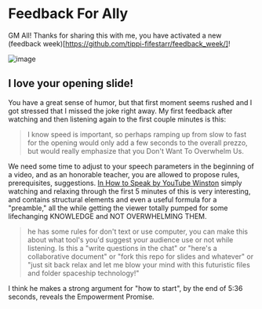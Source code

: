 # Feedback For Ally

GM All!  Thanks for sharing this with me, you have activated a new (feedback week)[https://github.com/tippi-fifestarr/feedback_week/]!

![image](https://user-images.githubusercontent.com/62179036/156901060-7b64af9f-39f6-466a-80e8-28d6e4c6eb68.png)


## I love your opening slide!

You have a great sense of humor, but that first moment seems rushed and I got stressed that I missed the joke right away.
My first feedback after watching and then listening again to the first couple minutes is this:

> I know speed is important, so perhaps ramping up from slow to fast for the opening would only add a few seconds to the overall prezzo, but would 
> really emphasize that you Don't Want To Overwhelm Us.

We need some time to adjust to your speech parameters in the beginning of a video, and as an honorable teacher, you are allowed to propose rules, prerequisites, suggestions.
[In How to Speak by YouTube Winston](https://youtu.be/Unzc731iCUY?t=18) simply watching and relaxing through the first 5 minutes of this is very interesting, and contains structural elements and even a useful formula for a "preamble," all the while getting the viewer totally pumped for some lifechanging KNOWLEDGE and NOT OVERWHELMING THEM.
> he has some rules for don't text or use computer, you can make this about what tool's you'd suggest your audience use or not while listening.  Is this a "write questions in the chat" or "here's a collaborative document" or "fork this repo for slides and whatever" or "just sit back relax and let me blow your mind with this futuristic files and folder spaceship technology!"

I think he makes a strong argument for "how to start", by the end of 5:36 seconds, reveals the Empowerment Promise.
